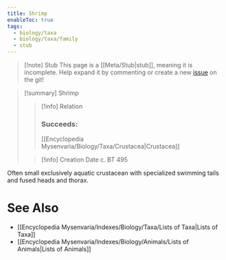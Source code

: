 ```yaml
---
title: Shrimp
enableToc: true
tags:
  - biology/taxa
  - biology/taxa/family
  - stub
---
```


> [!note] Stub
> This page is a [[Meta/Stub|stub]], meaning it is incomplete. Help expand it by commenting or create a new [issue](https://github.com/RagtimeGal/quartz--encyclopedia-mysenvaria/issues/new/choose) on the git!


> [!summary] Shrimp
> > [!info] Relation
> > ### Succeeds:
> > [[Encyclopedia Mysenvaria/Biology/Taxa/Crustacea|Crustacea]]
>
> > [!info] Creation Date
> > c. BT 495

Often small exclusively aquatic crustacean with specialized swimming tails and fused heads and thorax.

# See Also
- [[Encyclopedia Mysenvaria/Indexes/Biology/Taxa/Lists of Taxa|Lists of Taxa]]
- [[Encyclopedia Mysenvaria/Indexes/Biology/Animals/Lists of Animals|Lists of Animals]]
